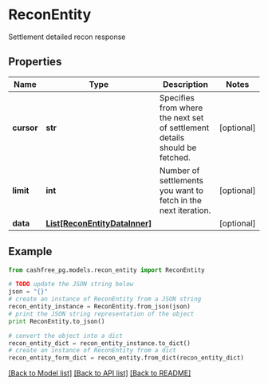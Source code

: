 # ReconEntity

Settlement detailed recon response

## Properties
Name | Type | Description | Notes
------------ | ------------- | ------------- | -------------
**cursor** | **str** | Specifies from where the next set of settlement details should be fetched. | [optional] 
**limit** | **int** | Number of settlements you want to fetch in the next iteration. | [optional] 
**data** | [**List[ReconEntityDataInner]**](ReconEntityDataInner.md) |  | [optional] 

## Example

```python
from cashfree_pg.models.recon_entity import ReconEntity

# TODO update the JSON string below
json = "{}"
# create an instance of ReconEntity from a JSON string
recon_entity_instance = ReconEntity.from_json(json)
# print the JSON string representation of the object
print ReconEntity.to_json()

# convert the object into a dict
recon_entity_dict = recon_entity_instance.to_dict()
# create an instance of ReconEntity from a dict
recon_entity_form_dict = recon_entity.from_dict(recon_entity_dict)
```
[[Back to Model list]](../README.md#documentation-for-models) [[Back to API list]](../README.md#documentation-for-api-endpoints) [[Back to README]](../README.md)


